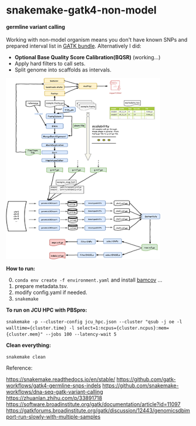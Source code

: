 # snakemake-gatk4-non-model
#### germline variant calling
Working with non-model organism means you don't have known SNPs and prepared interval list in [GATK bundle](https://software.broadinstitute.org/gatk/download/bundle). Alternatively I did:
- **Optional Base Quality Score Calibration(BQSR)** (working...)
- Apply hard filters to call sets.
- Split genome into scaffolds as intervals.

<img src="https://github.com/bakeronit/snakemake-gatk4-non-model/blob/master/gatk-snakemake.png" alt="workflow" width="420" height="494">

**How to run:**

0. `conda env create -f environment.yaml` and install [bamcov](https://github.com/fbreitwieser/bamcov) ...
1. prepare metadata.tsv.
2. modify config.yaml if needed.
3. `snakemake` 

**To run on JCU HPC with PBSpro:**

`snakemake -p --cluster-config jcu_hpc.json --cluster "qsub -j oe -l walltime={cluster.time} -l select=1:ncpus={cluster.ncpus}:mem={cluster.mem}" --jobs 100 --latency-wait 5`

**Clean everything:**

`snakemake clean`


Reference:

https://snakemake.readthedocs.io/en/stable/
https://github.com/gatk-workflows/gatk4-germline-snps-indels
https://github.com/snakemake-workflows/dna-seq-gatk-variant-calling
https://zhuanlan.zhihu.com/p/33891718
https://software.broadinstitute.org/gatk/documentation/article?id=11097
https://gatkforums.broadinstitute.org/gatk/discussion/12443/genomicsdbimport-run-slowly-with-multiple-samples
